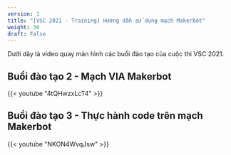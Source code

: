 ```yaml
---
version: 1
title: "[VSC 2021 - Training] Hướng dẫn sử dụng mạch Makerbot"
weight: 30
draft: False
---
```


Dưới dây là video quay màn hình các buổi đào tạo của cuộc thi VSC 2021.

## Buổi đào tạo 2 - Mạch VIA Makerbot

{{< youtube "4tQHwzxLcT4" >}}

## Buổi đào tạo 3 - Thực hành code trên mạch Makerbot

{{< youtube "NKON4WvqJsw" >}}
